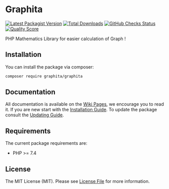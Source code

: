 # Graphita

[![Latest Packagist Version](https://img.shields.io/packagist/v/graphita/graphita?logo=github&logoColor=white&style=flat-square)](https://packagist.org/packages/graphita/graphita)
[![Total Downloads](https://img.shields.io/packagist/dt/graphita/graphita.svg?logo=github&logoColor=white&style=flat-square)](https://packagist.org/packages/graphita/graphita)
[![GitHub Checks Status](https://img.shields.io/github/actions/workflow/status/graphita/graphita/php.yml?logo=github-actions&logoColor=white&style=flat-square)](https://github.com/graphita/graphita/actions)
[![Quality Score](https://img.shields.io/scrutinizer/quality/g/graphita/graphita.svg?logo=scrutinizer&style=flat-square)](https://scrutinizer-ci.com/g/graphita/graphita)

PHP Mathematics Library for easier calculation of Graph !

## Installation
You can install the package via composer:

```bash
composer require graphita/graphita
```


## Documentation

All documentation is available on the [Wiki Pages](https://github.com/graphita/graphita/wiki), we encourage you to read it. If you are new start with the [Installation Guide](https://github.com/graphita/graphita/wiki/Installation). To update the package consult the [Updating Guide](https://github.com/graphita/graphita/wiki/Updating).


## Requirements

The current package requirements are:

- PHP >= 7.4


## License

The MIT License (MIT). Please see [License File](LICENSE) for more information.
